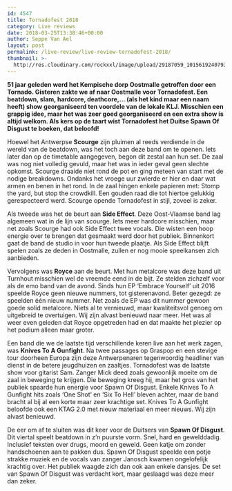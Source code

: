 ```yaml
---
id: 4547
title: Tornadofest 2018
category: Live reviews
date: 2018-03-25T13:38:46+00:00
author: Seppe Van Ael
layout: post
permalink: /live-review/live-review-tornadofest-2018/
thumbnail: >-
  http://res.cloudinary.com/rockxxl/image/upload/29187059_10156192407932766_5576946009436585984_n.jpg
---
```

**51 jaar geleden werd het Kempische dorp Oostmalle getroffen door een Tornado. Gisteren zakte we af naar Oostmalle voor Tornadofest. Een beatdown, slam, hardcore, deathcore,… (als het kind maar een naam heeft) show georganiseerd ten voordele van de lokale KLJ. Misschien een grappig idee, maar het was zeer goed georganiseerd en een extra show is altijd welkom. Als kers op de taart wist Tornadofest het Duitse Spawn Of Disgust te boeken, dat beloofd!** 

Hoewel het Antwerpse **Scourge** zijn pluimen al reeds verdiende in de wereld van de beatdown, was het toch aan deze band om te openen. Iets later dan op de timetable aangegeven, begon dit zestal aan hun set. De zaal was nog niet volledig gevuld, maar het was in ieder geval geen slechte opkomst. Scourge draaide niet rond de pot en ging meteen van start met de nodige breakdowns. Ondanks het vroege uur zwierde er hier en daar wat armen en benen in het rond. In de zaal hingen enkele papieren met: Stomp the yard, but stop the crowdkill. Een gouden raad die tot hiertoe gelukkig gerespecteerd werd. Scourge opende Tornadofest in stijl, zoveel is zeker.

Als tweede was het de beurt aan **Side Effect**. Deze Oost-Vlaamse band lag algemeen wat in de lijn van scourge. Iets meer hardcore misschien, maar net zoals Scourge had ook Side Effect twee vocals. Die wisten een hoop energie over te brengen dat gesmaakt werd door het publiek. Binnenkort gaat de band de studio in voor hun tweede plaatje. Als Side Effect blijft spelen zoals ze deden in Oostmalle, zullen er nog mooie speelkansen zich aanbieden.

Vervolgens was **Royce** aan de beurt. Met hun metalcore was deze band uit Turnhout misschien wel de vreemde eend in de bijt. Ze stelden zichzelf voor als de emo band van de avond. Sinds hun EP ‘Embrace Yourself’ uit 2016 speelde Royce geen nieuwe nummers, tot gisterenavond. Beter gezegd: ze speelden één nieuw nummer. Net zoals de EP was dit nummer gewoon goede solid metalcore. Niets al te vernieuwd, maar kwaliteitsvol genoeg om uitgebreid te overtuigen. Wij zijn alvast benieuwd naar meer. Het was al weer even geleden dat Royce opgetreden had en dat maakte het plezier op het podium alleen maar groter.

Een band die we de laatste tijd verschillende keren live aan het werk zagen, was **Knives To A Gunfight**. Na twee passages op Graspop en een stevige tour doorheen Europa zijn deze Antwerpenaren tegenwoordig headliner van dienst in de betere jeugdhuizen en zaaltjes. Tornadofest was de laatste show voor gitarist Sam. Zanger Mick deed zoals gewoonlijk moeite om de zaal in beweging te krijgen. Die beweging kreeg hij, maar het gros van het publiek spaarde hun energie voor Spawn Of Disgust. Enkele Knives To A Gunfight hits zoals ‘One Shot’ en ‘Six To Hell’ bleven achter, maar de band bracht al bij al een korte maar zeer krachtige set. Knives To A Gunfight beloofde ook een KTAG 2.0 met nieuw materiaal en meer nieuws. Wij zijn alvast benieuwd.

De eer om af te sluiten was dit keer voor de Duitsers van **Spawn Of Disgust**. Dit viertal speelt beatdown in z’n puurste vorm. Snel, hard en gewelddadig. Inclusief teksten over drugs, moord en geweld. Geen katje om zonder handschoenen aan te pakken dus. Spawn Of Disgust speelde een potje strakke muziek en de vocals van zanger Janosch kwamen ongelofelijk krachtig over. Het publiek waagde zich dan ook aan enkele dansjes. De set van Spawn Of Disgust was verdacht kort, maar geslaagd was deze meer dan zeker.